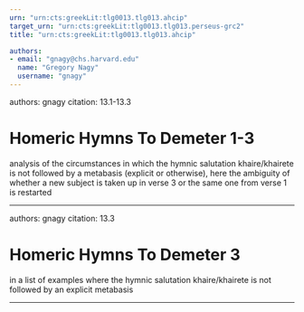 ```yaml
---
urn: "urn:cts:greekLit:tlg0013.tlg013.ahcip"
target_urn: "urn:cts:greekLit:tlg0013.tlg013.perseus-grc2"
title: "urn:cts:greekLit:tlg0013.tlg013.ahcip"

authors:
- email: "gnagy@chs.harvard.edu"
  name: "Gregory Nagy"
  username: "gnagy"
---
```


authors: gnagy
citation: 13.1-13.3

# Homeric Hymns To Demeter 1-3

<p>analysis of the circumstances in which the hymnic salutation khaire/khairete is not followed by a metabasis (explicit or otherwise), here the ambiguity of whether a new subject is taken up in verse 3 or the same one from verse 1 is restarted</p>

---

authors: gnagy
citation: 13.3

# Homeric Hymns To Demeter 3

<p>in a list of examples where the hymnic salutation khaire/khairete is not followed by an explicit metabasis</p>

---

